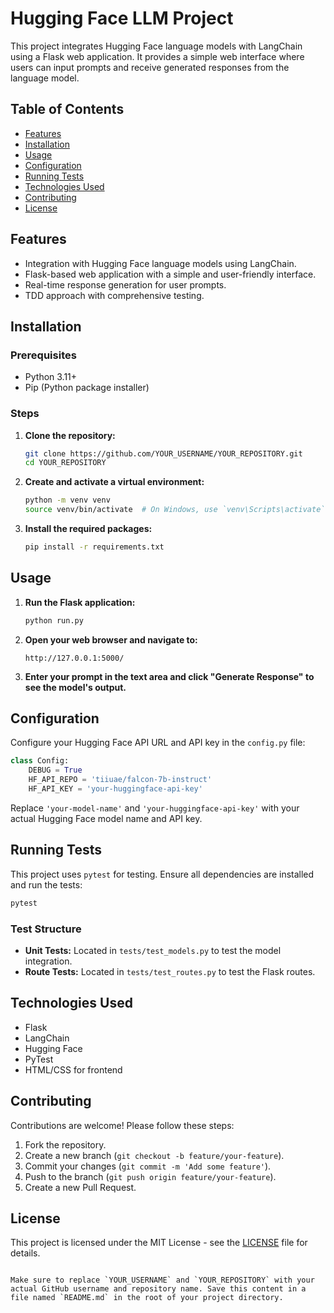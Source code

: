 
# Hugging Face LLM Project

This project integrates Hugging Face language models with LangChain using a Flask web application. It provides a simple web interface where users can input prompts and receive generated responses from the language model.

## Table of Contents

- [Features](#features)
- [Installation](#installation)
- [Usage](#usage)
- [Configuration](#configuration)
- [Running Tests](#running-tests)
- [Technologies Used](#technologies-used)
- [Contributing](#contributing)
- [License](#license)

## Features

- Integration with Hugging Face language models using LangChain.
- Flask-based web application with a simple and user-friendly interface.
- Real-time response generation for user prompts.
- TDD approach with comprehensive testing.

## Installation

### Prerequisites

- Python 3.11+
- Pip (Python package installer)

### Steps

1. **Clone the repository:**

   ```bash
   git clone https://github.com/YOUR_USERNAME/YOUR_REPOSITORY.git
   cd YOUR_REPOSITORY
   ```

2. **Create and activate a virtual environment:**

   ```bash
   python -m venv venv
   source venv/bin/activate  # On Windows, use `venv\Scripts\activate`
   ```

3. **Install the required packages:**

   ```bash
   pip install -r requirements.txt
   ```

## Usage

1. **Run the Flask application:**

   ```bash
   python run.py
   ```

2. **Open your web browser and navigate to:**

   ```
   http://127.0.0.1:5000/
   ```

3. **Enter your prompt in the text area and click "Generate Response" to see the model's output.**

## Configuration

Configure your Hugging Face API URL and API key in the `config.py` file:

```python
class Config:
    DEBUG = True
    HF_API_REPO = 'tiiuae/falcon-7b-instruct'
    HF_API_KEY = 'your-huggingface-api-key'
```

Replace `'your-model-name'` and `'your-huggingface-api-key'` with your actual Hugging Face model name and API key.

## Running Tests

This project uses `pytest` for testing. Ensure all dependencies are installed and run the tests:

```bash
pytest
```

### Test Structure

- **Unit Tests:** Located in `tests/test_models.py` to test the model integration.
- **Route Tests:** Located in `tests/test_routes.py` to test the Flask routes.

## Technologies Used

- Flask
- LangChain
- Hugging Face
- PyTest
- HTML/CSS for frontend

## Contributing

Contributions are welcome! Please follow these steps:

1. Fork the repository.
2. Create a new branch (`git checkout -b feature/your-feature`).
3. Commit your changes (`git commit -m 'Add some feature'`).
4. Push to the branch (`git push origin feature/your-feature`).
5. Create a new Pull Request.

## License

This project is licensed under the MIT License - see the [LICENSE](LICENSE) file for details.
```

Make sure to replace `YOUR_USERNAME` and `YOUR_REPOSITORY` with your actual GitHub username and repository name. Save this content in a file named `README.md` in the root of your project directory.